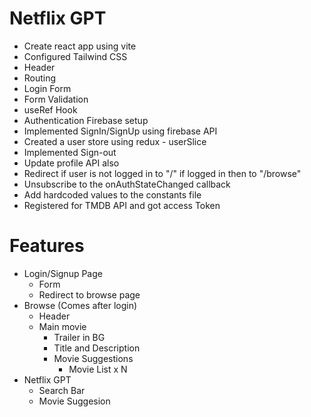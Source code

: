 # Netflix GPT
- Create react app using vite
- Configured Tailwind CSS
- Header
- Routing
- Login Form
- Form Validation
- useRef Hook
- Authentication Firebase setup
- Implemented SignIn/SignUp using firebase API
- Created a user store using redux - userSlice
- Implemented Sign-out
- Update profile API also
- Redirect if user is not logged in to "/" if    logged in then to "/browse" 
- Unsubscribe to the onAuthStateChanged callback
- Add hardcoded values to the constants file
- Registered for TMDB API and got access Token


# Features
- Login/Signup Page
    - Form
    - Redirect to browse page
- Browse (Comes after login)
    - Header
    - Main movie
        - Trailer in BG
        - Title and Description
        - Movie Suggestions
            - Movie List x N
- Netflix GPT
    - Search Bar
    - Movie Suggesion